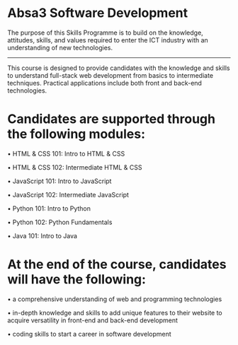 # Absa3 Software Development
The purpose of this Skills Programme is to build on the knowledge, attitudes, 
skills, and values required to enter the ICT industry with an understanding of new technologies.

-------------------------------------------------------------------------------------------------------------------------------------

This course is designed to provide candidates with the knowledge and skills to understand 
full-stack web development from basics to intermediate techniques. Practical applications 
include both front and back-end technologies.
# Candidates are supported through the following modules:
• HTML & CSS 101: Intro to HTML & CSS

• HTML & CSS 102: Intermediate HTML & CSS

• JavaScript 101: Intro to JavaScript

• JavaScript 102: Intermediate JavaScript

• Python 101: Intro to Python

• Python 102: Python Fundamentals

• Java 101: Intro to Java

# At the end of the course, candidates will have the following: 
• a comprehensive understanding of web and programming technologies

• in-depth knowledge and skills to add unique features to their website to acquire 
versatility in front-end and back-end development

• coding skills to start a career in software development
